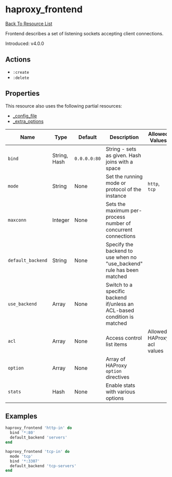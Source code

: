 # haproxy_frontend

[Back To Resource List](https://github.com/sous-chefs/haproxy#resources)

Frontend describes a set of listening sockets accepting client connections.

Introduced: v4.0.0

## Actions

* `:create`
* `:delete`

## Properties

This resource also uses the following partial resources:

* [_config_file](https://github.com/sous-chefs/haproxy/tree/master/documentation/partial_config_file.md)
* [_extra_options](https://github.com/sous-chefs/haproxy/tree/master/documentation/partial_extra_options.md)

| Name              | Type         | Default      | Description                                                              | Allowed Values             |
| ----------------- | ------------ | ------------ | ------------------------------------------------------------------------ | -------------------------- |
| `bind`            | String, Hash | `0.0.0.0:80` | String - sets as given. Hash joins with a space                          |                            |
| `mode`            | String       | None         | Set the running mode or protocol of the instance                         | `http`, `tcp`              |
| `maxconn`         | Integer      | None         | Sets the maximum per-process number of concurrent connections            |                            |
| `default_backend` | String       | None         | Specify the backend to use when no "use_backend" rule has been matched   |                            |
| `use_backend`     | Array        | None         | Switch to a specific backend if/unless an ACL-based condition is matched |                            |
| `acl`             | Array        | None         | Access control list items                                                | Allowed HAProxy acl values |
| `option`          | Array        | None         | Array of HAProxy `option` directives                                     |                            |
| `stats`           | Hash         | None         | Enable stats with various options                                        |                            |

## Examples

```ruby
haproxy_frontend 'http-in' do
  bind '*:80'
  default_backend 'servers'
end

haproxy_frontend 'tcp-in' do
  mode 'tcp'
  bind '*:3307'
  default_backend 'tcp-servers'
end
```
